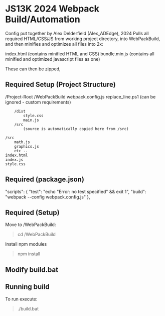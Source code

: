 # JS13K 2024 Webpack Build/Automation

Config put together by Alex Delderfield (Alex_ADEdge), 2024
Pulls all required HTML/CSS/JS from working project directory, into WebPackBuild, and then minifies and optimizes all files into 2x:

index.html (contains minified HTML and CSS)
bundle.min.js (contains all minified and optimized javascript files as one)

These can then be zipped, 

## Required Setup (Project Structure)


/Project-Root
    /WebPackBuild
        webpack.config.js
        replace_line.ps1 (can be ignored - custom requirements)

        /dist
            style.css
            main.js
        /src
            (source is automatically copied here from /src)

    /src
        math.js
        graphics.js
        etc ..
    index.html
    index.js
    style.css



## Required (package.json)

"scripts": {
"test": "echo \"Error: no test specified\" && exit 1",
"build": "webpack --config webpack.config.js"
},


## Required (Setup)

Move to /WebPackBuild:

> cd /WebPackBuild

Install npm modules

> npm install


## Modify build.bat



## Running build

To run execute:

> ./build.bat
